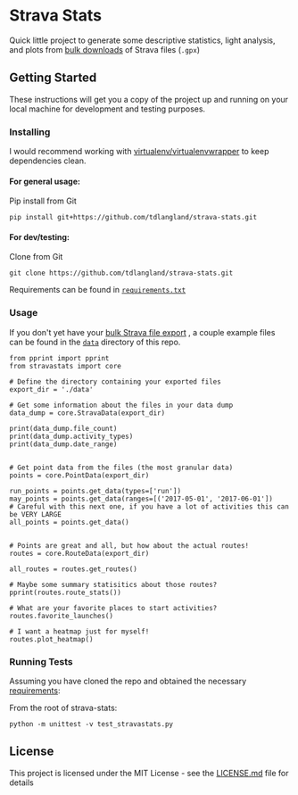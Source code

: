 # Strava Stats

Quick little project to generate some descriptive statistics,
light analysis, and plots from [bulk downloads](https://support.strava.com/hc/en-us/articles/216918437-Exporting-your-Data-and-Bulk-Export#Bulk)
of Strava files (`.gpx`)

## Getting Started

These instructions will get you a copy of the project up and running on
your local machine for development and testing purposes.

### Installing

I would recommend working with [virtualenv/virtualenvwrapper](http://docs.python-guide.org/en/latest/dev/virtualenvs/#virtualenvwrapper)
to keep dependencies clean.

#### For general usage:

Pip install from Git
```
pip install git+https://github.com/tdlangland/strava-stats.git
```


#### For dev/testing:

Clone from Git
```
git clone https://github.com/tdlangland/strava-stats.git
```

Requirements can be found in [`requirements.txt`](requirements.txt)

### Usage

If you don't yet have your [bulk Strava file export](https://support.strava.com/hc/en-us/articles/216918437-Exporting-your-Data-and-Bulk-Export#Bulk)
, a couple example files can be found in the [`data`](https://github.com/tdlangland/strava-stats/tree/master/data)
directory of this repo.

```
from pprint import pprint
from stravastats import core

# Define the directory containing your exported files
export_dir = './data'

# Get some information about the files in your data dump
data_dump = core.StravaData(export_dir)

print(data_dump.file_count)
print(data_dump.activity_types)
print(data_dump.date_range)


# Get point data from the files (the most granular data)
points = core.PointData(export_dir)

run_points = points.get_data(types=['run'])
may_points = points.get_data(ranges=[('2017-05-01', '2017-06-01'])
# Careful with this next one, if you have a lot of activities this can be VERY LARGE
all_points = points.get_data()


# Points are great and all, but how about the actual routes!
routes = core.RouteData(export_dir)

all_routes = routes.get_routes()

# Maybe some summary statisitics about those routes?
pprint(routes.route_stats())

# What are your favorite places to start activities?
routes.favorite_launches()

# I want a heatmap just for myself!
routes.plot_heatmap()

```

### Running Tests

Assuming you have cloned the repo and obtained the necessary
[requirements](requirements.txt):

From the root of strava-stats:
```
python -m unittest -v test_stravastats.py
```

## License

This project is licensed under the MIT License - see the
[LICENSE.md](LICENSE.md) file for details
